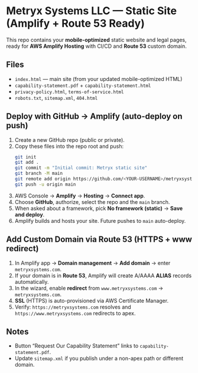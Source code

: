 # Metryx Systems LLC — Static Site (Amplify + Route 53 Ready)

This repo contains your **mobile-optimized** static website and legal pages, ready for **AWS Amplify Hosting** with CI/CD and **Route 53** custom domain.

## Files
- `index.html` — main site (from your updated mobile-optimized HTML)
- `capability-statement.pdf` + `capability-statement.html`
- `privacy-policy.html`, `terms-of-service.html`
- `robots.txt`, `sitemap.xml`, `404.html`

## Deploy with GitHub → Amplify (auto-deploy on push)
1. Create a new GitHub repo (public or private).
2. Copy these files into the repo root and push:
   ```bash
   git init
   git add .
   git commit -m "Initial commit: Metryx static site"
   git branch -M main
   git remote add origin https://github.com/<YOUR-USERNAME>/metryxsystems-site.git
   git push -u origin main
   ```
3. AWS Console → **Amplify** → **Hosting** → **Connect app**.
4. Choose **GitHub**, authorize, select the repo and the `main` branch.
5. When asked about a framework, pick **No framework (static)** → **Save and deploy**.
6. Amplify builds and hosts your site. Future pushes to `main` auto-deploy.

## Add Custom Domain via Route 53 (HTTPS + www redirect)
1. In Amplify app → **Domain management** → **Add domain** → enter `metryxsystems.com`.
2. If your domain is in **Route 53**, Amplify will create A/AAAA **ALIAS** records automatically.
3. In the wizard, enable **redirect** from `www.metryxsystems.com` → `metryxsystems.com`.
4. **SSL** (HTTPS) is auto-provisioned via AWS Certificate Manager.
5. Verify: `https://metryxsystems.com` resolves and `https://www.metryxsystems.com` redirects to apex.

## Notes
- Button “Request Our Capability Statement” links to `capability-statement.pdf`.
- Update `sitemap.xml` if you publish under a non-apex path or different domain.
